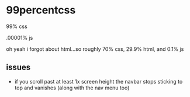 # 99percentcss
99% css

.00001% js

oh yeah i forgot about html...so roughly 70% css, 29.9% html, and 0.1% js

## issues
- if you scroll past at least 1x screen height the navbar stops sticking to top and vanishes (along with the nav menu too)
